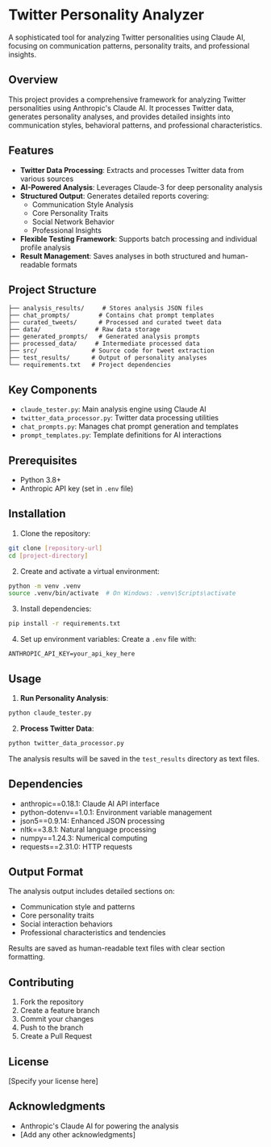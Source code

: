 # Twitter Personality Analyzer

A sophisticated tool for analyzing Twitter personalities using Claude AI, focusing on communication patterns, personality traits, and professional insights.

## Overview

This project provides a comprehensive framework for analyzing Twitter personalities using Anthropic's Claude AI. It processes Twitter data, generates personality analyses, and provides detailed insights into communication styles, behavioral patterns, and professional characteristics.

## Features

- **Twitter Data Processing**: Extracts and processes Twitter data from various sources
- **AI-Powered Analysis**: Leverages Claude-3 for deep personality analysis
- **Structured Output**: Generates detailed reports covering:
  - Communication Style Analysis
  - Core Personality Traits
  - Social Network Behavior
  - Professional Insights
- **Flexible Testing Framework**: Supports batch processing and individual profile analysis
- **Result Management**: Saves analyses in both structured and human-readable formats

## Project Structure

```
├── analysis_results/     # Stores analysis JSON files
├── chat_prompts/        # Contains chat prompt templates
├── curated_tweets/      # Processed and curated tweet data
├── data/               # Raw data storage
├── generated_prompts/   # Generated analysis prompts
├── processed_data/     # Intermediate processed data
├── src/               # Source code for tweet extraction
├── test_results/      # Output of personality analyses
└── requirements.txt   # Project dependencies
```

## Key Components

- `claude_tester.py`: Main analysis engine using Claude AI
- `twitter_data_processor.py`: Twitter data processing utilities
- `chat_prompts.py`: Manages chat prompt generation and templates
- `prompt_templates.py`: Template definitions for AI interactions

## Prerequisites

- Python 3.8+
- Anthropic API key (set in `.env` file)

## Installation

1. Clone the repository:
```bash
git clone [repository-url]
cd [project-directory]
```

2. Create and activate a virtual environment:
```bash
python -m venv .venv
source .venv/bin/activate  # On Windows: .venv\Scripts\activate
```

3. Install dependencies:
```bash
pip install -r requirements.txt
```

4. Set up environment variables:
Create a `.env` file with:
```
ANTHROPIC_API_KEY=your_api_key_here
```

## Usage

1. **Run Personality Analysis**:
```bash
python claude_tester.py
```

2. **Process Twitter Data**:
```bash
python twitter_data_processor.py
```

The analysis results will be saved in the `test_results` directory as text files.

## Dependencies

- anthropic==0.18.1: Claude AI API interface
- python-dotenv==1.0.1: Environment variable management
- json5==0.9.14: Enhanced JSON processing
- nltk==3.8.1: Natural language processing
- numpy==1.24.3: Numerical computing
- requests==2.31.0: HTTP requests

## Output Format

The analysis output includes detailed sections on:
- Communication style and patterns
- Core personality traits
- Social interaction behaviors
- Professional characteristics and tendencies

Results are saved as human-readable text files with clear section formatting.

## Contributing

1. Fork the repository
2. Create a feature branch
3. Commit your changes
4. Push to the branch
5. Create a Pull Request

## License

[Specify your license here]

## Acknowledgments

- Anthropic's Claude AI for powering the analysis
- [Add any other acknowledgments] 